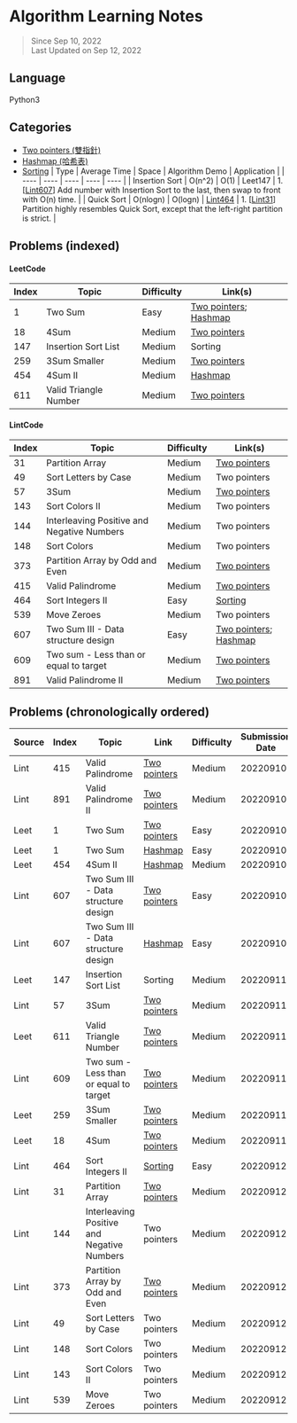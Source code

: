 # Algorithm Learning Notes
> Since Sep 10, 2022\
> Last Updated on Sep 12, 2022

## Language
Python3

## Categories
- [Two pointers (雙指針)](https://github.com/chkao831/Algo_learning_notes/tree/main/Two-pointers)
- [Hashmap (哈希表)](https://github.com/chkao831/Algo_learning_notes/tree/main/Hashmap)
- [Sorting](https://github.com/chkao831/Algo_learning_notes/tree/main/Sorting)
  | Type | Average Time | Space | Algorithm Demo | Application | 
  |  ----  | ----  | ----  | ----  | ----  | 
  | Insertion Sort | O(n^2) | O(1) | Leet147 | 1. [[Lint607](https://github.com/chkao831/Algo_learning_notes/blob/main/Two-pointers/LintCode_607_Two-Sum-III-Data-structure-design.md)] Add number with Insertion Sort to the last, then swap to front with O(n) time. |
  | Quick Sort | O(nlogn) | O(logn) | [Lint464](https://github.com/chkao831/Algo_learning_notes/blob/main/Sorting/LintCode_464_Sort-Integers-II_QuickSort.md) | 1. [[Lint31](https://github.com/chkao831/Algo_learning_notes/blob/main/Two-pointers/LintCode_31_Partition-Array.md)] Partition highly resembles Quick Sort, except that the left-right partition is strict. |

## Problems (indexed)
#### LeetCode
| Index | Topic | Difficulty | Link(s) |
|  ----  | ----  | ----  | ----  |
| 1 | Two Sum | Easy | [Two pointers](https://github.com/chkao831/Algo_learning_notes/blob/main/Two-pointers/LeetCode_1_Two-Sum.md); [Hashmap](https://github.com/chkao831/Algo_learning_notes/blob/main/Hashmap/LeetCode_1_Two-sum.md)|
| 18 | 4Sum | Medium | [Two pointers](https://github.com/chkao831/Algo_learning_notes/blob/main/Two-pointers/LeetCode_18_4Sum.md)|
| 147 | Insertion Sort List | Medium | Sorting |
| 259 | 3Sum Smaller | Medium | [Two pointers](https://github.com/chkao831/Algo_learning_notes/blob/main/Two-pointers/LeetCode_259_3Sum-Smaller.md)|
| 454 | 4Sum II | Medium | [Hashmap](https://github.com/chkao831/Algo_learning_notes/blob/main/Hashmap/LeetCode_454_4Sum-II.md)|
| 611 | Valid Triangle Number | Medium | [Two pointers](https://github.com/chkao831/Algo_learning_notes/blob/main/Two-pointers/LeetCode_611_Valid-Triangle-Number.md)|

#### LintCode
| Index | Topic | Difficulty | Link(s) |
|  ----  | ----  | ----  | ----  |
| 31 | Partition Array | Medium | [Two pointers](https://github.com/chkao831/Algo_learning_notes/blob/main/Two-pointers/LintCode_31_Partition-Array.md) |
| 49 | Sort Letters by Case | Medium | Two pointers |
| 57 | 3Sum | Medium | [Two pointers](https://github.com/chkao831/Algo_learning_notes/blob/main/Two-pointers/LintCode_57_3Sum.md) |
| 143 | Sort Colors II | Medium | Two pointers | 
| 144 | Interleaving Positive and Negative Numbers | Medium | Two pointers |
| 148 | Sort Colors | Medium | Two pointers | 
| 373 | Partition Array by Odd and Even | Medium | [Two pointers](https://github.com/chkao831/Algo_learning_notes/blob/main/Two-pointers/LintCode_373_Partition-Array-by-Odd-and-Even.md) |
| 415 | Valid Palindrome | Medium | [Two pointers](https://github.com/chkao831/Algo_learning_notes/blob/main/Two-pointers/LintCode_415_Valid-Palindrome.md) |
| 464 | Sort Integers II | Easy | [Sorting](https://github.com/chkao831/Algo_learning_notes/blob/main/Sorting/LintCode_464_Sort-Integers-II_QuickSort.md) 
| 539 | Move Zeroes | Medium | Two pointers | 
| 607 | Two Sum III - Data structure design | Easy | [Two pointers](https://github.com/chkao831/Algo_learning_notes/blob/main/Two-pointers/LintCode_607_Two-Sum-III-Data-structure-design.md); [Hashmap](https://github.com/chkao831/Algo_learning_notes/blob/main/Hashmap/LintCode_607_Two-Sum-III-Data-structure-design.md) |
| 609 | Two sum - Less than or equal to target | Medium | [Two pointers](https://github.com/chkao831/Algo_learning_notes/blob/main/Two-pointers/LintCode_609_Two-Sum-Less-than-or-equal-to-target.md) |
| 891 | Valid Palindrome II | Medium | [Two pointers](https://github.com/chkao831/Algo_learning_notes/blob/main/Two-pointers/LintCode_891_Valid-Palindrome-II.md) |

## Problems (chronologically ordered)
| Source |  Index  | Topic  |  Link | Difficulty | Submission Date |
|  ----  |  ----  | ----  | ----  | ----  | ----  | 
| Lint | 415 | Valid Palindrome | [Two pointers](https://github.com/chkao831/Algo_learning_notes/blob/main/Two-pointers/LintCode_415_Valid-Palindrome.md) | Medium | 20220910 |
| Lint | 891 | Valid Palindrome II | [Two pointers](https://github.com/chkao831/Algo_learning_notes/blob/main/Two-pointers/LintCode_891_Valid-Palindrome-II.md) | Medium | 20220910 |
| Leet | 1 | Two Sum | [Two pointers](https://github.com/chkao831/Algo_learning_notes/blob/main/Two-pointers/LeetCode_1_Two-Sum.md) | Easy | 20220910 |
| Leet | 1 | Two Sum | [Hashmap](https://github.com/chkao831/Algo_learning_notes/blob/main/Hashmap/LeetCode_1_Two-sum.md) | Easy | 20220910 |
| Leet | 454 | 4Sum II | [Hashmap](https://github.com/chkao831/Algo_learning_notes/blob/main/Hashmap/LeetCode_454_4Sum-II.md) | Medium | 20220910 |
| Lint | 607 | Two Sum III - Data structure design | [Two pointers](https://github.com/chkao831/Algo_learning_notes/blob/main/Two-pointers/LintCode_607_Two-Sum-III-Data-structure-design.md) | Easy | 20220910 |
| Lint | 607 | Two Sum III - Data structure design | [Hashmap](https://github.com/chkao831/Algo_learning_notes/blob/main/Hashmap/LintCode_607_Two-Sum-III-Data-structure-design.md) | Easy | 20220910 |
| Leet | 147 | Insertion Sort List | Sorting | Medium | 20220911 |
| Lint | 57 | 3Sum | [Two pointers](https://github.com/chkao831/Algo_learning_notes/blob/main/Two-pointers/LintCode_57_3Sum.md) | Medium | 20220911 |
| Leet | 611 | Valid Triangle Number | [Two pointers](https://github.com/chkao831/Algo_learning_notes/blob/main/Two-pointers/LeetCode_611_Valid-Triangle-Number.md) | Medium | 20220911 |
| Lint | 609 | Two sum - Less than or equal to target | [Two pointers](https://github.com/chkao831/Algo_learning_notes/blob/main/Two-pointers/LintCode_609_Two-Sum-Less-than-or-equal-to-target.md) | Medium | 20220911 |
| Leet | 259 | 3Sum Smaller | [Two pointers](https://github.com/chkao831/Algo_learning_notes/blob/main/Two-pointers/LeetCode_259_3Sum-Smaller.md) | Medium | 20220911 |
| Leet | 18 | 4Sum | [Two pointers](https://github.com/chkao831/Algo_learning_notes/blob/main/Two-pointers/LeetCode_18_4Sum.md) | Medium | 20220911 |
| Lint | 464 | Sort Integers II | [Sorting](https://github.com/chkao831/Algo_learning_notes/blob/main/Sorting/LintCode_464_Sort-Integers-II_QuickSort.md) | Easy | 20220912 |
| Lint | 31 | Partition Array | [Two pointers](https://github.com/chkao831/Algo_learning_notes/blob/main/Two-pointers/LintCode_31_Partition-Array.md) | Medium | 20220912 | 
| Lint | 144 | Interleaving Positive and Negative Numbers | Two pointers | Medium | 20220912 |
| Lint | 373 | Partition Array by Odd and Even | [Two pointers](https://github.com/chkao831/Algo_learning_notes/blob/main/Two-pointers/LintCode_373_Partition-Array-by-Odd-and-Even.md) | Medium | 20220912 |
| Lint | 49 | Sort Letters by Case | Two pointers | Medium | 20220912 |
| Lint | 148 | Sort Colors | Two pointers | Medium | 20220912 |
| Lint | 143 | Sort Colors II | Two pointers | Medium | 20220912 |
| Lint | 539 | Move Zeroes | Two pointers | Medium | 20220912 |
